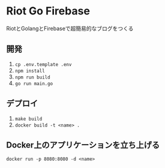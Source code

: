 # Riot Go Firebase

RiotとGolangとFirebaseで超簡易的なブログをつくる

## 開発

1. `cp .env.template .env`
2. `npm install`
3. `npm run build`
4. `go run main.go`

## デプロイ

1. `make build`
2. `docker build -t <name> .`

## Docker上のアプリケーションを立ち上げる

`docker run -p 8080:8080 -d <name>`

